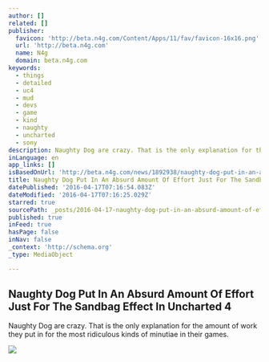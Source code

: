 ```yaml
---
author: []
related: []
publisher:
  favicon: 'http://beta.n4g.com/Content/Apps/11/fav/favicon-16x16.png'
  url: 'http://beta.n4g.com'
  name: N4g
  domain: beta.n4g.com
keywords:
  - things
  - detailed
  - uc4
  - mud
  - devs
  - game
  - kind
  - naughty
  - uncharted
  - sony
description: Naughty Dog are crazy. That is the only explanation for the amount of work they put in for the most ridiculous kinds of minutiae in their games.
inLanguage: en
app_links: []
isBasedOnUrl: 'http://beta.n4g.com/news/1892938/naughty-dog-put-in-an-absurd-amount-of-effort-just-for-the-sandbag-effect-in-uncharted-4'
title: Naughty Dog Put In An Absurd Amount Of Effort Just For The Sandbag Effect In Uncharted 4
datePublished: '2016-04-17T07:16:54.083Z'
dateModified: '2016-04-17T07:16:25.029Z'
starred: true
sourcePath: _posts/2016-04-17-naughty-dog-put-in-an-absurd-amount-of-effort-just-for-the-s.md
published: true
inFeed: true
hasPage: false
inNav: false
_context: 'http://schema.org'
_type: MediaObject

---
```

<article style=""><h1>Naughty Dog Put In An Absurd Amount Of Effort Just For The Sandbag Effect In Uncharted 4</h1><p>Naughty Dog are crazy. That is the only explanation for the amount of work they put in for the most ridiculous kinds of minutiae in their games.</p><img src="http://s2.n4g.com/news/1892938_1.jpg" /></article>